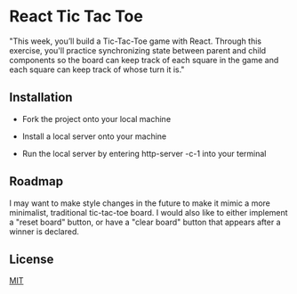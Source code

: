 
# React Tic Tac Toe

"This week, you’ll build a Tic-Tac-Toe game with React. Through this exercise, you'll practice synchronizing state between parent and child components so the board can keep track of each square in the game and each square can keep track of whose turn it is."
## Installation

- Fork the project onto your local machine

- Install a local server onto your machine

- Run the local server by entering http-server -c-1 into your terminal

## Roadmap

I may want to make style changes in the future to make it mimic a more minimalist, traditional tic-tac-toe board. I would also like to either implement a "reset board" button, or have a "clear board" button that appears after a winner is declared.
## License

[MIT](https://choosealicense.com/licenses/mit/)

